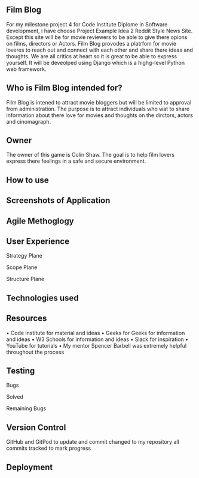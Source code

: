 Film Blog
--
For my milestone project 4 for Code Institute Diplome in Software development, i have choose Project Example Idea 2 Reddit Style News Site. Except this site will be for movie reviewers to be able to give there opions on films, directors or Actors. Film Blog provodes a platrfom for movie loveres to reach out and connect with each other and share there ideas and thoughts. We are all critics at heart so it is great to be able to express yourself. It will be deveolped using Django which is a highg-level Python web framework. 


Who is Film Blog intended for?
--
Film Blog is intened to attract movie bloggers but will be limited to approval from administration. The purpose is to attract individuals who wat to share information about there love for movies and thoughts on the dirctors, actors and cinomagraph. 


Owner
--
The owner of this game is Colin Shaw. The goal is to help film lovers express there feelings in a safe and secure environment. 

How to use
--


Screenshots of Application
--




Agile Methoglogy
--



User Experience
--

Strategy Plane



Scope Plane




Structure Plane




Technologies used
--



Resources
--

•	Code institute for material and ideas
•	Geeks for Geeks for information and ideas
•	W3 Schools for information and ideas
•	Slack for inspiration
•	YouTube for tutorials
•	My mentor Spencer Barbell was extremely helpful throughout the process


Testing
--


Bugs

Solved



Remaining Bugs



Version Control
--

GitHub and GitPod to update and commit changed to my repository all commits tracked to mark progress

Deployment
--

